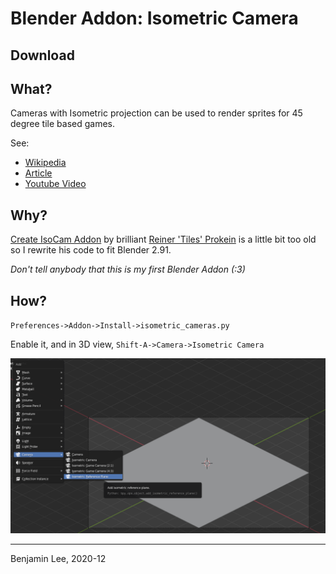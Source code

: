# Blender Addon: Isometric Camera

## Download



## What?

Cameras with Isometric projection can be used to render sprites for 45 degree tile based games.

See:

* [Wikipedia](https://en.wikipedia.org/wiki/Isometric_projection)
* [Article](https://www.blender3darchitect.com/architectural-visualization/create-true-isometric-camera-architecture/)
* [Youtube Video](https://www.youtube.com/watch?v=YycYkyxwHr4)

## Why?

[Create IsoCam Addon](https://www.reinerstilesets.de/blender/createisocam.py) by brilliant [Reiner 'Tiles' Prokein](https://www.reinerstilesets.de/)
is a little bit too old so I rewrite his code to fit Blender 2.91.

_Don't tell anybody that this is my first Blender Addon (:3)_

## How?

`Preferences->Addon->Install->isometric_cameras.py`
 
 Enable it, and in 3D view, `Shift-A->Camera->Isometric Camera`

 ![how-to](img/how-to.png)

---
Benjamin Lee, 2020-12
